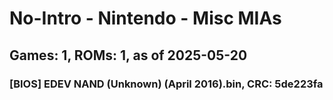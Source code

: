 # No-Intro - Nintendo - Misc MIAs
## Games: 1, ROMs: 1, as of 2025-05-20

### [BIOS] EDEV NAND (Unknown) (April 2016).bin, CRC: 5de223fa
